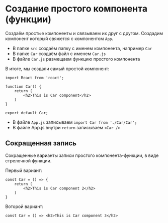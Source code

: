 # Создание простого компонента (функции)

Создаём простые компоненты и связываем их друг с другом. Создадим компонент который свяжется с компонентом `App`.

* В папке `src` создаём папку с именем компонента, например `Car`
* В папке `Car` создаём файл с именем `Car.js`
* В файле `Car.js` размещаем функцию простого компонента

В итоге, мы создали самый простой компонент:

    import React from 'react';

    function Car() {
        return (
            <h2>This is Car component</h2>
        )
    }

    export default Car;

* В файле `App.js` записываем `import Car from './Car/Car';`
* В файле App.js внутри `return` записываем `<Car />`

## Сокращенная запись
Сокращенные варианты записи простого компонента-функции, в виде стрелочной функции.

Первый вариант:

    const Car = () => {
        return (
            <h2>This is Car component 2</h2>
        )
    }

Воторой вариант:

    const Car = () => <h2>This is Car component 3</h2>

